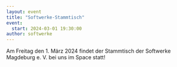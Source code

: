 ```yaml
---
layout: event
title: "Softwerke-Stammtisch"
event:
  start: 2024-03-01 19:30:00
author: softwerke
---
```


Am Freitag den 1. März 2024 findet der Stammtisch der Softwerke Magdeburg e. V. bei uns im Space statt!

